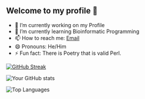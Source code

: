 ## Welcome to my profile 👋

- 🔭 I’m currently working on my Profile
- 🌱 I’m currently learning Bioinformatic Programming
- 📫 How to reach me: [Email](mailto:adicarlisle@gmail.com)
- 😄 Pronouns: He/Him
- ⚡ Fun fact: There is Poetry that is valid Perl.
<p align="center">
  
[![GitHub Streak](https://github-readme-streak-stats.herokuapp.com/?user=adicarlisle&theme=dark)](https://git.io/streak-stats&theme=dracula)

![Your GitHub stats](https://github-readme-stats.vercel.app/api?username=adicarlisle&theme=dracula)

![Top Languages](https://github-readme-stats.vercel.app/api/top-langs/?username=adicarlisle&layout=compact&theme=dracula)
</p>
